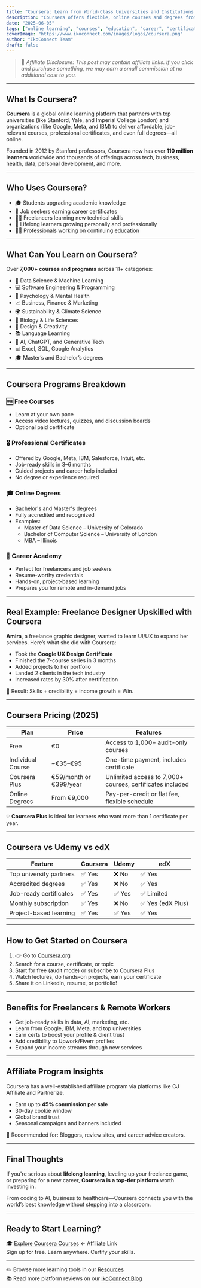 ```yaml
---
title: "Coursera: Learn from World-Class Universities and Institutions Online"
description: "Coursera offers flexible, online courses and degrees from the world’s top universities and companies. Learn job-ready skills, get certified, or even earn a degree—all from home."
date: "2025-06-05"
tags: ["online learning", "courses", "education", "career", "certification", "skills"]
coverImage: "https://www.ikoconnect.com/images/logos/coursera.png"
author: "IkoConnect Team"
draft: false
---
```


> 💬 *Affiliate Disclosure: This post may contain affiliate links. If you click and purchase something, we may earn a small commission at no additional cost to you.*

---

## What Is Coursera?

**Coursera** is a global online learning platform that partners with top universities (like Stanford, Yale, and Imperial College London) and organizations (like Google, Meta, and IBM) to deliver affordable, job-relevant courses, professional certificates, and even full degrees—all online.

Founded in 2012 by Stanford professors, Coursera now has over **110 million learners** worldwide and thousands of offerings across tech, business, health, data, personal development, and more.

---

## Who Uses Coursera?

- 🎓 Students upgrading academic knowledge  
- 💼 Job seekers earning career certificates  
- 👩‍💻 Freelancers learning new technical skills  
- 🧠 Lifelong learners growing personally and professionally  
- 🧑‍🏫 Professionals working on continuing education

---

## What Can You Learn on Coursera?

Over **7,000+ courses and programs** across 11+ categories:

- 🔢 Data Science & Machine Learning  
- 💻 Software Engineering & Programming  
- 🧠 Psychology & Mental Health  
- 📈 Business, Finance & Marketing  
- 🌍 Sustainability & Climate Science  
- 🧬 Biology & Life Sciences  
- 🎨 Design & Creativity  
- 📚 Language Learning  
- 🤖 AI, ChatGPT, and Generative Tech  
- 📊 Excel, SQL, Google Analytics  
- 🎓 Master’s and Bachelor’s degrees

---

## Coursera Programs Breakdown

### 🆓 Free Courses

- Learn at your own pace  
- Access video lectures, quizzes, and discussion boards  
- Optional paid certificate

### 🎖️ Professional Certificates

- Offered by Google, Meta, IBM, Salesforce, Intuit, etc.  
- Job-ready skills in 3–6 months  
- Guided projects and career help included  
- No degree or experience required

### 🎓 Online Degrees

- Bachelor's and Master's degrees  
- Fully accredited and recognized  
- Examples:  
  - Master of Data Science – University of Colorado  
  - Bachelor of Computer Science – University of London  
  - MBA – Illinois

### 🚀 Career Academy

- Perfect for freelancers and job seekers  
- Resume-worthy credentials  
- Hands-on, project-based learning  
- Prepares you for remote and in-demand jobs

---

## Real Example: Freelance Designer Upskilled with Coursera

**Amira**, a freelance graphic designer, wanted to learn UI/UX to expand her services. Here’s what she did with Coursera:

- Took the **Google UX Design Certificate**  
- Finished the 7-course series in 3 months  
- Added projects to her portfolio  
- Landed 2 clients in the tech industry  
- Increased rates by 30% after certification

🎯 Result: Skills + credibility + income growth = Win.

---

## Coursera Pricing (2025)

| Plan | Price | Features |
|------|-------|----------|
| Free | €0 | Access to 1,000+ audit-only courses |
| Individual Course | ~€35–€95 | One-time payment, includes certificate |
| Coursera Plus | €59/month or €399/year | Unlimited access to 7,000+ courses, certificates included |
| Online Degrees | From €9,000 | Pay-per-credit or flat fee, flexible schedule |

💡 **Coursera Plus** is ideal for learners who want more than 1 certificate per year.

---

## Coursera vs Udemy vs edX

| Feature | Coursera | Udemy | edX |
|--------|----------|-------|-----|
| Top university partners | ✅ Yes | ❌ No | ✅ Yes |
| Accredited degrees | ✅ Yes | ❌ No | ✅ Yes |
| Job-ready certificates | ✅ Yes | ✅ Yes | ✅ Limited |
| Monthly subscription | ✅ Yes | ❌ No | ✅ Yes (edX Plus) |
| Project-based learning | ✅ Yes | ✅ Yes | ✅ Yes |

---

## How to Get Started on Coursera

1. 👉 Go to [Coursera.org](https://www.coursera.org/)  
2. Search for a course, certificate, or topic  
3. Start for free (audit mode) or subscribe to Coursera Plus  
4. Watch lectures, do hands-on projects, earn your certificate  
5. Share it on LinkedIn, resume, or portfolio!

---

## Benefits for Freelancers & Remote Workers

- Get job-ready skills in data, AI, marketing, etc.  
- Learn from Google, IBM, Meta, and top universities  
- Earn certs to boost your profile & client trust  
- Add credibility to Upwork/Fiverr profiles  
- Expand your income streams through new services

---

## Affiliate Program Insights

Coursera has a well-established affiliate program via platforms like CJ Affiliate and Partnerize.

- Earn up to **45% commission per sale**  
- 30-day cookie window  
- Global brand trust  
- Seasonal campaigns and banners included

🎯 Recommended for: Bloggers, review sites, and career advice creators.

---

## Final Thoughts

If you're serious about **lifelong learning**, leveling up your freelance game, or preparing for a new career, **Coursera is a top-tier platform** worth investing in.

From coding to AI, business to healthcare—Coursera connects you with the world’s best knowledge without stepping into a classroom.

---

## Ready to Start Learning?

🎓 [Explore Coursera Courses](https://www.coursera.org/) ← Affiliate Link  
Sign up for free. Learn anywhere. Certify your skills.

---

✏️ Browse more learning tools in our [Resources](/resources)  
📚 Read more platform reviews on our [IkoConnect Blog](/blog)
